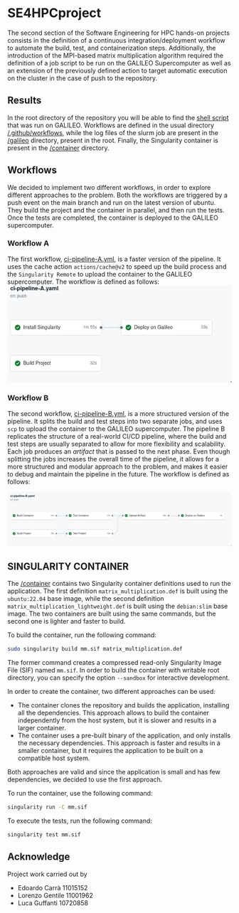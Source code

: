 # SE4HPCproject
The second section of the Software Engineering for HPC hands-on projects consists in the definition of a
continuous integration/deployment workflow to automate the build, test, and containerization steps.
Additionally, the introduction of the MPI-based matrix multiplication algorithm required the definition of a job script
to be run on the GALILEO Supercomputer as well as an extension of the previously defined action to target automatic 
execution on the cluster in the case of push to the repository.

## Results
In the root directory of the repository you will be able to find the [shell script](/job.sh) that was run on GALILEO. Workflows are defined 
in the usual directory [/.github/workflows](/.github/workflows), while the log files of the slurm job are present in the [/galileo](/galileo) directory, present
in the root. Finally, the Singularity container is present in the [/container](/container) directory.

## Workflows
We decided to implement two different workflows, in order to explore different approaches to the problem. Both the workflows are triggered by a push event on the main branch and run on the latest version of ubuntu. They build the project and the container in parallel, and then run the tests. Once the tests are completed, the container is deployed to the GALILEO supercomputer.

### Workflow A
The first workflow, [ci-pipeline-A.yml](/.github/workflows/ci-pipeline-A.yaml), is a faster version of the pipeline. It uses the cache action `actions/cache@v2` to speed up the build process and the `Singularity Remote` to upload the container to the GALILEO supercomputer.
The workflow is defined as follows: 
![alt text](img/workflowA.png)


### Workflow B
The second workflow, [ci-pipeline-B.yml](/.github/workflows/ci-pipeline-B.yaml), is a more structured version of the pipeline. It splits the build and test steps into two separate jobs, and uses `scp` to upload the container to the GALILEO supercomputer. The pipeline B replicates the structure of a real-world CI/CD pipeline, where the build and test steps are usually separated to allow for more flexibility and scalability. Each job produces an *artifact* that is passed to the next phase. Even though splitting the jobs increases the overall time of the pipeline, it allows for a more structured and modular approach to the problem, and makes it easier to debug and maintain the pipeline in the future. The workflow is defined as follows:

![alt text](img/workflowB.png)

## SINGULARITY CONTAINER
The [/container](/container) contains two Singularity container definitions used to run the application. The first definition `matrix_multiplication.def` is built using the `ubuntu:22.04` base image, while the second definition `matrix_multiplication_lightweight.def` is built using the `debian:slim` base image. The two containers are built using the same commands, but the second one is lighter and faster to build.

To build the container, run the following command:

```bash
sudo singularity build mm.sif matrix_multiplication.def
``` 

The former command creates a compressed read-only Singularity Image File (SIF) named `mm.sif`. In order to build the container with writable root directory, you can specify the option `--sandbox` for interactive development. 

In order to create the container, two different approaches can be used:
- The container clones the repository and builds the application, installing all the dependencies. This approach allows to build the container independently from the host system, but it is slower and results in a larger container.
- The container uses a pre-built binary of the application, and only installs the necessary dependencies. This approach is faster and results in a smaller container, but it requires the application to be built on a compatible host system.

Both approaches are valid and since the application is small and has few dependencies, we decided to use the first approach. 

To run the container, use the following command:

```bash
singularity run -C mm.sif
```

To execute the tests, run the following command:

```bash
singularity test mm.sif
```

## Acknowledge
Project work carried out by 
- Edoardo Carrà 11015152
- Lorenzo Gentile 11001962
- Luca Guffanti 10720858
